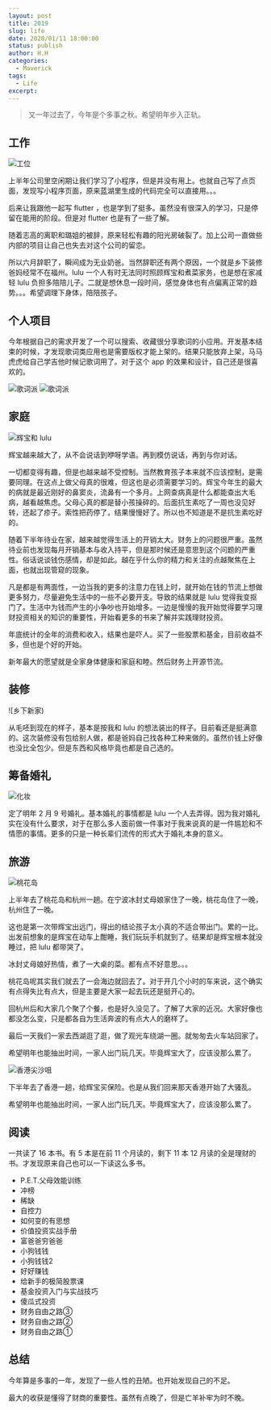 ```yaml
---
layout: post
title: 2019
slug: life
date: 2020/01/11 18:00:00
status: publish
author: H.H
categories:
  - Maverick
tags:
  - Life
excerpt: 
---
```


> 又一年过去了，今年是个多事之秋。希望明年步入正轨。

## 工作
![工位](media/D573C46F-946B-467A-B8C5-CF9B4600BB0B_1_105_c.jpeg)

上半年公司里空闲期让我们学习了小程序，但是并没有用上。也就自己写了点页面，发现写小程序页面，原来蓝湖里生成的代码完全可以直接用。。。

后来让我跟他一起写 flutter ，也是学到了挺多。虽然没有很深入的学习，只是停留在能用的阶段。但是对 flutter 也是有了一些了解。

随着志高的离职和璐姐的被辞，原来轻松有趣的阳光房破裂了。加上公司一直做些内部的项目让自己也失去对这个公司的留恋。

所以六月辞职了，瞬间成为无业奶爸。当然辞职还有两个原因，一个就是乡下装修爸妈经常不在福州。lulu 一个人有时无法同时照顾辉宝和煮菜家务，也是想在家减轻 lulu 负担多陪陪儿子。二就是想休息一段时间，感觉身体也有点偏离正常的趋势。。。希望调理下身体，陪陪孩子。

## 个人项目
今年根据自己的需求开发了一个可以搜索、收藏很分享歌词的小应用。开发基本结束的时候，才发现歌词类应用也是需要版权才能上架的。结果只能放弃上架，马马虎虎给自己学吉他时候记歌词用了。对于这个 app 的效果和设计，自己还是很喜欢的。

![歌词派](media/7E708CE4-086E-4B55-B5EE-DE9C1162313D_1_105_c.jpeg)
![歌词派](media/E583B243-B378-4DD5-8B25-12B3DDAE6C90_1_105_c.jpeg)


## 家庭
![辉宝和 lulu](media/09C39201-4098-43D3-8706-1D8EDC921D91_1_105_c.jpeg)

辉宝越来越大了，从不会说话到咿呀学语。再到模仿说话，再到与你对话。

一切都变得有趣，但是也越来越不受控制。当然教育孩子本来就不应该控制，是需要同理。在这点上做父母真的很难，但这也是必须需要学习的。辉宝今年生的最大的病就是最近刚好的鼻窦炎，流鼻有一个多月。上网查病真是什么都能查出大毛病，越看越焦虑。父母心真的都是替小孩操碎的。后面抗生素吃了一周也没见好转，还起了疹子。索性把药停了，结果慢慢好了。所以也不知道是不是抗生素吃好的。

随着下半年待业在家，越来越觉得生活上的开销太大。财务上的问题很严重。虽然待业前也发现每月开销基本与收入持平，但是那时候还是意思到这个问题的严重性。俗话说谈钱伤感情，却是如此。越在乎什么你的精力和关注的点越聚焦在上面，也就出现管窥的现象。

凡是都是有两面性，一边当我的更多的注意力在钱上时，就开始在钱的节流上想做更多努力，尽量避免生活中的一些不必要开支。导致的结果就是 lulu 觉得我变抠门了。生活中为钱而产生的小争吵也开始增多。一边是慢慢的我开始觉得要学习理财投资相关的知识的重要性，开始看更多的书来了解并实践理财投资。

年底统计的全年的消费和收入，结果也是吓人。买了一些股票和基金，目前收益不多，但也是个好的开始。

新年最大的愿望就是全家身体健康和家庭和睦。然后财务上开源节流。

## 装修
![乡下新家)

从毛呸到现在的样子，基本是按我和 lulu 的想法装出的样子。目前看还是挺满意的。这次装修没有包给别人做，都是爸妈自己找各种工种来做的。虽然价钱上好像也没比全包少。但是东西和风格毕竟也都是自己选的。

## 筹备婚礼
![化妆](media/7166EEF4-D18F-438F-8B26-267528DBAD1A_1_105_c.jpeg)

定了明年 2 月 9 号婚礼。基本婚礼的事情都是 lulu 一个人去弄得。因为我对婚礼实在没有什么要求，对于在那么多人面前做一件事对于我来说真的是一件尴尬和不情愿的事情。更多的只是一种长辈们流传的形式大于婚礼本身的意义。

## 旅游
![桃花岛](media/0ABB3B6F-BA67-4375-8302-0B67BB751ACA_1_105_c.jpeg)

上半年去了桃花岛和杭州一趟。在宁波冰封丈母娘家住了一晚，桃花岛住了一晚，杭州住了一晚。

这也是第一次带辉宝出远门，得出的结论孩子太小真的不适合带出门。累的一比。出发前想象的是辉宝在动车上酣睡，我们玩玩手机就到了。结果却是辉宝根本就没睡过，把 lulu 都带哭了。

冰封丈母娘好热情，煮了一大桌的菜。都有点不好意思。。。

桃花岛呢其实我们就去了一会海边就回去了。对于开几个小时的车来说，这个确实有点得失比有点大，但是主要是大家一起去玩还是挺开心的。

回杭州后和大家几个聚了个餐，也是好久没见了。了解了大家的近况。大家好像也都没怎么变，只是都各自为生活奔波的有点大人的磨样了。

最后一天我们一家去西湖逛了逛，做了观光车绕湖一圈。就匆匆去火车站回家了。

希望明年也能抽出时间，一家人出门玩几天。毕竟辉宝大了，应该没那么累了。

![香港尖沙咀](media/897EC90D-B54B-4984-B11D-CB626C11B130_1_105_c.jpeg)

下半年去了香港一趟，给辉宝买保险。也是从我们回来那天香港开始了大骚乱。

希望明年也能抽出时间，一家人出门玩几天。毕竟辉宝大了，应该没那么累了。

## 阅读
一共读了 16 本书。有 5 本是在前 11 个月读的，剩下 11 本 12 月读的全是理财的书。才发现原来自己也可以一下读这么多书。

* P.E.T.父母效能训练
* 冲榜
* 稀缺
* 自控力
* 如何变的有思想
* 价值投资实战手册
* 富爸爸穷爸爸
* 小狗钱钱
* 小狗钱钱2
* 好好赚钱
* 给新手的极简股票课
* 基金投资入门与实战技巧
* 傻瓜式投资
* 财务自由之路③
* 财务自由之路②
* 财务自由之路①

## 总结
今年算是多事的一年，发现了一些人性的丑陋。也开始发现自己的不足。

最大的收获是懂得了财商的重要性。虽然有点晚了，但是亡羊补牢为时不晚。

